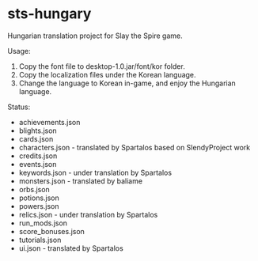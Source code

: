 # sts-hungary

Hungarian translation project for Slay the Spire game.

Usage:

1. Copy the font file to desktop-1.0.jar/font/kor folder.
2. Copy the localization files under the Korean language.
3. Change the language to Korean in-game, and enjoy the Hungarian language.

Status:

- achievements.json
- blights.json
- cards.json
- characters.json - translated by Spartalos based on SlendyProject work
- credits.json
- events.json
- keywords.json - under translation by Spartalos
- monsters.json - translated by baliame
- orbs.json
- potions.json
- powers.json
- relics.json - under translation by Spartalos
- run_mods.json
- score_bonuses.json
- tutorials.json
- ui.json - translated by Spartalos

